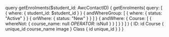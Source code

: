 query getEnrolments($student_id: AwcContactID) {
  getEnrolments(
    query: [
      { where: { student_id: $student_id } }
      {
        andWhereGroup: [
          { where: { status: "Active" } }
          { orWhere: { status: "New" } }
        ]
      }
      {
        andWhere: {
          Course: [
            {
              whereNot: {
                course_name: null
                _OPERATOR_: isNull
              }
            }
          ]
        }
      }
    ]
  ) {
    ID: id
    Course {
      unique_id
      course_name
      image
    }
    Class {
      id
      unique_id
    }
  }
}


<!-- We use above query to fetch courses. we will student from user config file. We will reuse sdk initliazation. we fetch courses and show name and image in course dropdown in navbar  -->
